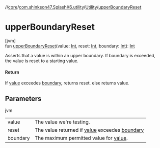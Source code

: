 //[core](../../../index.md)/[com.shinkson47.SplashX6.utility](../index.md)/[Utility](index.md)/[upperBoundaryReset](upper-boundary-reset.md)

# upperBoundaryReset

[jvm]\
fun [upperBoundaryReset](upper-boundary-reset.md)(value: [Int](https://kotlinlang.org/api/latest/jvm/stdlib/kotlin/-int/index.html), reset: [Int](https://kotlinlang.org/api/latest/jvm/stdlib/kotlin/-int/index.html), boundary: [Int](https://kotlinlang.org/api/latest/jvm/stdlib/kotlin/-int/index.html)): [Int](https://kotlinlang.org/api/latest/jvm/stdlib/kotlin/-int/index.html)

Asserts that a value is within an upper boundary. If boundary is exceeded, the value is reset to a starting value.

#### Return

If [value](upper-boundary-reset.md) exceedes [boundary](upper-boundary-reset.md), returns reset. else returns value.

## Parameters

jvm

| | |
|---|---|
| value | The value we're testing. |
| reset | The value returned if [value](upper-boundary-reset.md) exceedes [boundary](upper-boundary-reset.md) |
| boundary | The maximum permitted value for [value](upper-boundary-reset.md). |
